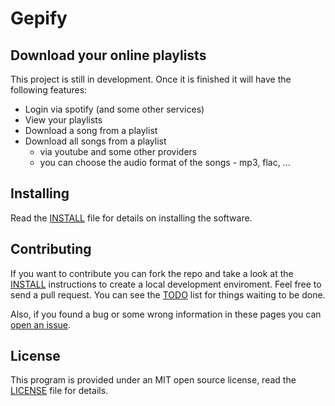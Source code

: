 Gepify
======

Download your online playlists
------------------------------

This project is still in development. Once it is finished it will have the following features:

- Login via spotify (and some other services)
- View your playlists
- Download a song from a playlist
- Download all songs from a playlist
  - via youtube and some other providers
  - you can choose the audio format of the songs - mp3, flac, ...

Installing
----------

Read the [INSTALL](https://github.com/nvlbg/gepify/blob/master/INSTALL.md) file for details on installing the software.

Contributing
------------

If you want to contribute you can fork the repo and take a look at the
[INSTALL](https://github.com/nvlbg/gepify/blob/master/INSTALL.md) instructions to create a local development enviroment.
Feel free to send a pull request. You can see the
[TODO](https://github.com/nvlbg/gepify/blob/master/TODO.md) list for things waiting to be done.

Also, if you found a bug or some wrong information in these pages you can [open an issue](https://github.com/nvlbg/gepify/issues). 

License
-------

This program is provided under an MIT open source license, read the [LICENSE](https://github.com/nvlbg/gepify/blob/master/LICENSE) file for details.

